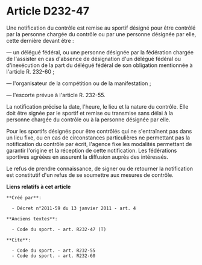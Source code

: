 # Article D232-47

Une notification du contrôle est remise au sportif désigné pour être contrôlé par la personne chargée du contrôle ou par une
personne désignée par elle, cette dernière devant être : 

― un délégué fédéral, ou une personne désignée par la fédération chargée de l'assister en cas d'absence de désignation d'un
délégué fédéral ou d'inexécution de la part du délégué fédéral de son obligation mentionnée à l'article R. 232-60 ; 

― l'organisateur de la compétition ou de la manifestation ; 

― l'escorte prévue à l'article R. 232-55. 

La notification précise la date, l'heure, le lieu et la nature du contrôle. Elle doit être signée par le sportif et remise ou
transmise sans délai à la personne chargée du contrôle ou à la personne désignée par elle. 

Pour les sportifs désignés pour être contrôlés qui ne s'entraînent pas dans un lieu fixe, ou en cas de circonstances
particulières ne permettant pas la notification du contrôle par écrit, l'agence fixe les modalités permettant de garantir
l'origine et la réception de cette notification. Les fédérations sportives agréées en assurent la diffusion auprès des
intéressés. 

Le refus de prendre connaissance, de signer ou de retourner la notification est constitutif d'un refus de se soumettre aux
mesures de contrôle.

**Liens relatifs à cet article**

	**Créé par**:

	  - Décret n°2011-59 du 13 janvier 2011 - art. 4

	**Anciens textes**:

	  - Code du sport. - art. R232-47 (T)

	**Cite**:

	  - Code du sport. - art. R232-55
	  - Code du sport. - art. R232-60
